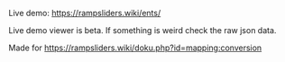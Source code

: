Live demo: https://rampsliders.wiki/ents/

Live demo viewer is beta. If something is weird check the raw json data.

Made for https://rampsliders.wiki/doku.php?id=mapping:conversion
